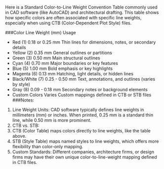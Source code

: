 Here is a Standard Color-to-Line Weight Convention Table commonly used in CAD software (like AutoCAD) and architectural drafting. 
This table shows how specific colors are often associated with specific line weights, especially when using CTB (Color-Dependent Plot Style) files.

###Color	Line Weight (mm)	Usage
- Red (1)	0.18 or 0.25 mm	Thin lines for dimensions, notes, or secondary details
- Yellow (2)	0.35 mm	General outlines or partitions
- Green (3)	0.50 mm	Main structural outlines
- Cyan (4)	0.70 mm	Major boundaries or key features
- Blue (5)	1.00 mm	Bold emphasis or key highlights
- Magenta (6)	0.13 mm	Hatching, light details, or hidden lines
- Black/White (7)	0.25 - 0.50 mm	Text, annotations, and outlines (varies by style)
- Gray (8)	0.09 - 0.18 mm	Secondary notes or background elements
- Custom Colors	Varies	Custom mappings defined in CTB or STB files
###Notes:
1. Line Weight Units: CAD software typically defines line weights in millimeters (mm) or inches. When printed, 0.25 mm is a standard thin line, while 0.50 mm is more prominent.
2. CTB vs. STB:
3. CTB (Color Table) maps colors directly to line weights, like the table above.
4. STB (Style Table) maps named styles to line weights, which offers more flexibility than color-only mapping.
5. Custom Standards: Different companies, architecture firms, or design firms may have their own unique color-to-line-weight mapping defined in CTB files.

